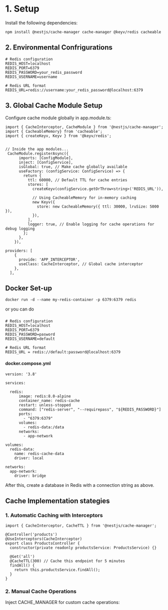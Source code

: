 # 1. Setup
Install the following dependencies:
```
npm install @nestjs/cache-manager cache-manager @keyv/redis cacheable
```

## 2. Environmental Confrigurations
```
# Redis configuration
REDIS_HOST=localhost
REDIS_PORT=6379
REDIS_PASSWORD=your_redis_password
REDIS_USERNAME=username

# Redis URL format
REDIS_URL=redis://username:your_redis_password@localhost:6379
```

## 3. Global Cache Module Setup
Configure cache module globally in app.module.ts:

```
import { CacheInterceptor, CacheModule } from '@nestjs/cache-manager';
import { CacheableMemory} from 'cacheable';
import { createKeyv, Keyv } from '@keyv/redis';


// Inside the app modules...
 CacheModule.registerAsync({
      imports: [ConfigModule],
      inject: [ConfigService],
      isGlobal: true, // Make cache globally available
      useFactory: (configService: ConfigService) => {
        return {
          ttl: 60000, // Default TTL for cache entries
          stores: [
            createKeyv(configService.getOrThrow<string>('REDIS_URL')),

            // Using CacheableMemory for in-memory caching
            new Keyv({
              store: new CacheableMemory({ ttl: 30000, lruSize: 5000 }),
            }),
          ],
          logger: true, // Enable logging for cache operations for debug logging
        };
      },
    }),
```

```
providers: [
    {
      provide: 'APP_INTERCEPTOR',
      useClass: CacheInterceptor, // Global cache interceptor
    },
  ],
```


## Docker Set-up
 ``` 
 docker run -d --name my-redis-container -p 6379:6379 redis
 ```

or you can do 
###
```
# Redis configuration
REDIS_HOST=localhost
REDIS_PORT=6379
REDIS_PASSWORD=pasword
REDIS_USERNAME=default

# Redis URL format
REDIS_URL = redis://default:password@localhost:6379
```

#### docker.compose.yml
```
version: '3.8'

services:

  redis:
      image: redis:8.0-alpine
      container_name: redis-cache
      restart: unless-stopped
      command: ["redis-server", "--requirepass", "${REDIS_PASSWORD}"]
      ports:
        - "6379:6379"
      volumes:
        - redis-data:/data
      networks:
        - app-network

volumes:
  redis-data:
    name: redis-cache-data
    driver: local

networks:
  app-network:
    driver: bridge
```

After this, create a database in Redis with a connection string as above.


## Cache Implementation stategies
### 1. Automatic Caching with Interceptors
```
import { CacheInterceptor, CacheTTL } from '@nestjs/cache-manager';

@Controller('products')
@UseInterceptors(CacheInterceptor)
export class ProductsController {
  constructor(private readonly productsService: ProductsService) {}

  @Get('all')
  @CacheTTL(300) // Cache this endpoint for 5 minutes
  findAll() {
    return this.productsService.findAll();
  }
}
```

### 2. Manual Cache Operations
Inject CACHE_MANAGER for custom cache operations: